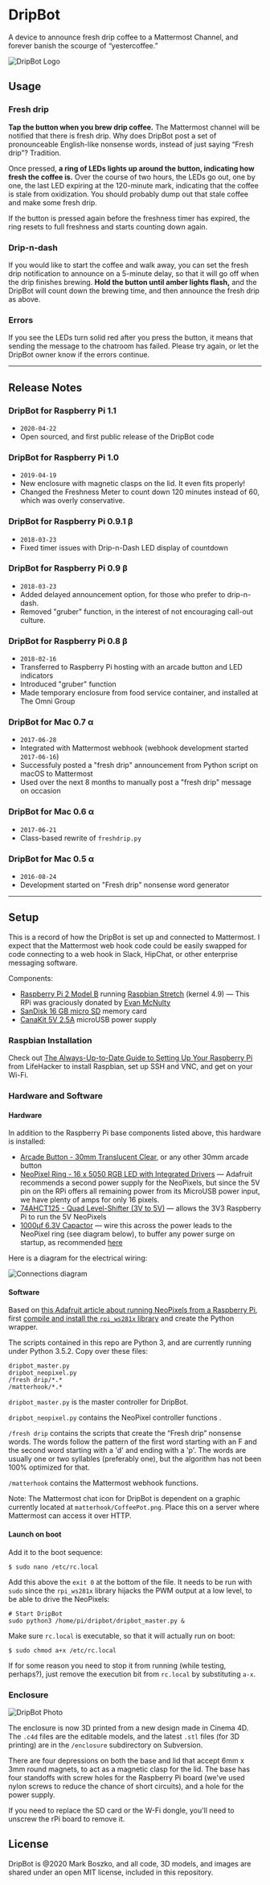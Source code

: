 # DripBot

A device to announce fresh drip coffee to a Mattermost Channel, and forever banish the scourge of “yestercoffee.”

![DripBot Logo](hardware/logo/dripbot-80s-chrome-770.png "A bitchin’ retro 80s neon and chrome logo")

## Usage

### Fresh drip

**Tap the button when you brew drip coffee.** The Mattermost channel will be notified that there is fresh drip. Why does DripBot post a set of pronounceable English-like nonsense words, instead of just saying “Fresh drip”? Tradition.

Once pressed, **a ring of LEDs lights up around the button, indicating how fresh the coffee is.** Over the course of two hours, the LEDs go out, one by one, the last LED expiring at the 120-minute mark, indicating that the coffee is stale from oxidization. You should probably dump out that stale coffee and make some fresh drip.

If the button is pressed again before the freshness timer has expired, the ring resets to full freshness and starts counting down again.

### Drip-n-dash

If you would like to start the coffee and walk away, you can set the fresh drip notification to announce on a 5-minute delay, so that it will go off when the drip finishes brewing. **Hold the button until amber lights flash,** and the DripBot will count down the brewing time, and then announce the fresh drip as above.

### Errors

If you see the LEDs turn solid red after you press the button, it means that sending the message to the chatroom has failed. Please try again, or let the DripBot owner know if the errors continue.

-----

## Release Notes

### DripBot for Raspberry Pi 1.1

- `2020-04-22`
- Open sourced, and first public release of the DripBot code

### DripBot for Raspberry Pi 1.0

- `‌2019-04-19`
- New enclosure with magnetic clasps on the lid. It even fits properly!
- Changed the Freshness Meter to count down 120 minutes instead of 60, which was overly conservative.

### DripBot for Raspberry Pi 0.9.1 β

- `2018-03-23`
- Fixed timer issues with Drip-n-Dash LED display of countdown

### DripBot for Raspberry Pi 0.9 β

- `2018-03-23`
- Added delayed announcement option, for those who prefer to drip-n-dash.
- Removed "gruber" function, in the interest of not encouraging call-out culture.

### DripBot for Raspberry Pi 0.8 β

- `2018-02-16`
- Transferred to Raspberry Pi hosting with an arcade button and LED indicators
- Introduced "gruber" function
- Made temporary enclosure from food service container, and installed at The Omni Group

### DripBot for Mac 0.7 α

- `2017-06-28`
- Integrated with Mattermost webhook (webhook development started `2017-06-16`)
- Successfuly posted a "fresh drip" announcement from Python script on macOS to Mattermost
- Used over the next 8 months to manually post a "fresh drip" message on occasion

### DripBot for Mac 0.6 α

- `2017-06-21`
- Class-based rewrite of `freshdrip.py`

### DripBot for Mac 0.5 α

- `2016-08-24`
- Development started on "Fresh drip" nonsense word generator

-----

## Setup

This is a record of how the DripBot is set up and connected to Mattermost. I expect that the Mattermost web hook code could be easily swapped for code connecting to a web hook in Slack, HipChat, or other enterprise messaging software.

Components:

- [Raspberry Pi 2 Model B](https://www.raspberrypi.org/products/raspberry-pi-2-model-b/) running [Raspbian Stretch](https://www.raspberrypi.org/downloads/raspbian/) (kernel 4.9) — This RPi was graciously donated by [Evan McNulty](https://github.com/evanm)
- [SanDisk 16 GB micro SD](http://amzn.to/2F9mfQH) memory card
- [CanaKit 5V 2.5A](http://amzn.to/2ETyTEj) microUSB power supply

### Raspbian Installation

Check out [The Always-Up-to-Date Guide to Setting Up Your Raspberry Pi](https://lifehacker.com/the-always-up-to-date-guide-to-setting-up-your-raspberr-1781419054) from LifeHacker to install Raspbian, set up SSH and VNC, and get on your Wi-Fi.

### Hardware and Software

#### Hardware

In addition to the Raspberry Pi base components listed above, this hardware is installed:

- [Arcade Button - 30mm Translucent Clear](https://www.adafruit.com/product/471), or any other 30mm arcade button
- [NeoPixel Ring - 16 x 5050 RGB LED with Integrated Drivers](https://www.adafruit.com/product/1463) — Adafruit recommends a second power supply for the NeoPixels, but since the 5V pin on the RPi offers all remaining power from its MicroUSB power input, we have plenty of amps for only 16 pixels.
- [74AHCT125 - Quad Level-Shifter (3V to 5V)](https://www.adafruit.com/product/1787) — allows the 3V3 Raspberry Pi to run the 5V NeoPixels
- [1000µf 6.3V Capactor](http://amzn.to/2GKRP4u) — wire this across the power leads to the NeoPixel ring (see diagram below), to buffer any power surge on startup, as recommended [here](https://learn.adafruit.com/adafruit-neopixel-uberguide/basic-connections)

Here is a diagram for the electrical wiring:

![Connections diagram](hardware/DripBot-Connections-Diagram.png "Electrical connections diagram for parts")

#### Software

Based on [this Adafruit article about running NeoPixels from a Raspberry Pi](https://learn.adafruit.com/neopixels-on-raspberry-pi/overview), first [compile and install the `rpi_ws281x` library](https://learn.adafruit.com/neopixels-on-raspberry-pi/software) and create the Python wrapper.

The scripts contained in this repo are Python 3, and are currently running under Python 3.5.2. Copy over these files:

```
dripbot_master.py
dripbot_neopixel.py
/fresh drip/*.*
/matterhook/*.*
```

`dripbot_master.py` is the master controller for DripBot.

`dripbot_neopixel.py` contains the NeoPixel controller functions .

`/fresh drip` contains the scripts that create the “Fresh drip” nonsense words. The words follow the pattern of the first word starting with an F and the second word starting with a 'd' and ending with a 'p'. The words are usually one or two syllables (preferably one), but the algorithm has not been 100% optimized for that.

`/matterhook` contains the Mattermost webhook functions.

Note: The Mattermost chat icon for DripBot is dependent on a graphic currently located at `matterhook/CoffeePot.png`. Place this on a server where Mattermost can access it over HTTP.

#### Launch on boot

Add it to the boot sequence:

```
$ sudo nano /etc/rc.local
```

Add this above the `exit 0` at the bottom of the file. It needs to be run with `sudo` since the `rpi_ws281x` library hijacks the PWM output at a low level, to be able to drive the NeoPixels:

```
# Start DripBot
sudo python3 /home/pi/dripbot/dripbot_master.py &
```

Make sure `rc.local` is executable, so that it will actually run on boot:

```
$ sudo chmod a+x /etc/rc.local
```

If for some reason you need to stop it from running (while testing, perhaps?), just remove the execution bit from `rc.local` by substituting `a-x`.

### Enclosure

![DripBot Photo](hardware/dripbot-1.0-photo.jpg "Photo of the newly painted DripBot 1.0 enclosure")

The enclosure is now 3D printed from a new design made in Cinema 4D. The `.c4d` files are the editable models, and the latest `.stl` files (for 3D printing) are in the `/enclosure` subdirectory on Subversion.

There are four depressions on both the base and lid that accept 6mm x 3mm round magnets, to act as a magnetic clasp for the lid. The base has four standoffs with screw holes for the Raspberry Pi board (we've used nylon screws to reduce the chance of short circuits), and a hole for the power supply.

If you need to replace the SD card or the W-Fi dongle, you'll need to unscrew the rPi board to remove it.

## License

DripBot is @2020 Mark Boszko, and all code, 3D models, and images are shared under an open MIT license, included in this repository.